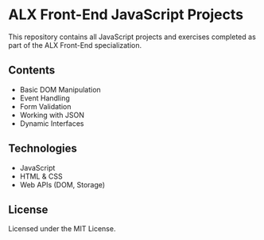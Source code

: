 # ALX Front-End JavaScript Projects

This repository contains all JavaScript projects and exercises completed as part of the ALX Front-End specialization.

## Contents

- Basic DOM Manipulation
- Event Handling
- Form Validation
- Working with JSON
- Dynamic Interfaces

## Technologies

- JavaScript
- HTML & CSS
- Web APIs (DOM, Storage)

## License

Licensed under the MIT License.
